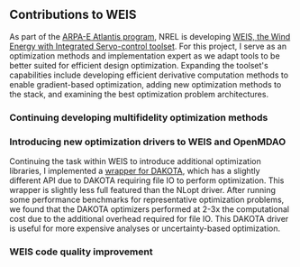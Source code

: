 ## Contributions to WEIS

As part of the [ARPA-E Atlantis program](https://arpa-e.energy.gov/?q=arpa-e-programs/atlantis), NREL is developing [WEIS, the Wind Energy with Integrated Servo-control toolset](https://www.nrel.gov/news/program/2019/best-of-both-worlds.html).
For this project, I serve as an optimization methods and implementation expert as we adapt tools to be better suited for efficient design optimization.
Expanding the toolset's capabilities include developing efficient derivative computation methods to enable gradient-based optimization, adding new optimization methods to the stack, and examining the best optimization problem architectures.

### Continuing developing multifidelity optimization methods


### Introducing new optimization drivers to WEIS and OpenMDAO

Continuing the task within WEIS to introduce additional optimization libraries, I implemented a [wrapper for DAKOTA](https://github.com/WISDEM/WEIS/blob/master/weis/optimization_drivers/dakota_driver.py), which has a slightly different API due to DAKOTA requiring file IO to perform optimization.
This wrapper is slightly less full featured than the NLopt driver.
After running some performance benchmarks for representative optimization problems, we found that the DAKOTA optimizers performed at 2-3x the computational cost due to the additional overhead required for file IO.
This DAKOTA driver is useful for more expensive analyses or uncertainty-based optimization.

### WEIS code quality improvement

